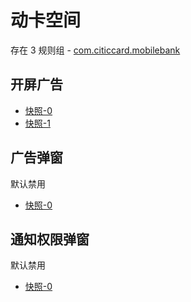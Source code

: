 # 动卡空间

存在 3 规则组 - [com.citiccard.mobilebank](/src/apps/com.citiccard.mobilebank.ts)

## 开屏广告

- [快照-0](https://i.gkd.li/import/12684908)
- [快照-1](https://i.gkd.li/import/13049013)

## 广告弹窗

默认禁用

- [快照-0](https://i.gkd.li/import/13049284)

## 通知权限弹窗

默认禁用

- [快照-0](https://i.gkd.li/import/13049283)
